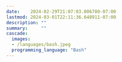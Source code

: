 ```yaml
---
date:    2024-02-29T21:07:03.006780-07:00
lastmod: 2024-03-01T22:11:36.648911-07:00
description: ""
summary:     ""
cascade:
  images:
  - /languages/bash.jpeg
  programming_language: "Bash"
---
```

